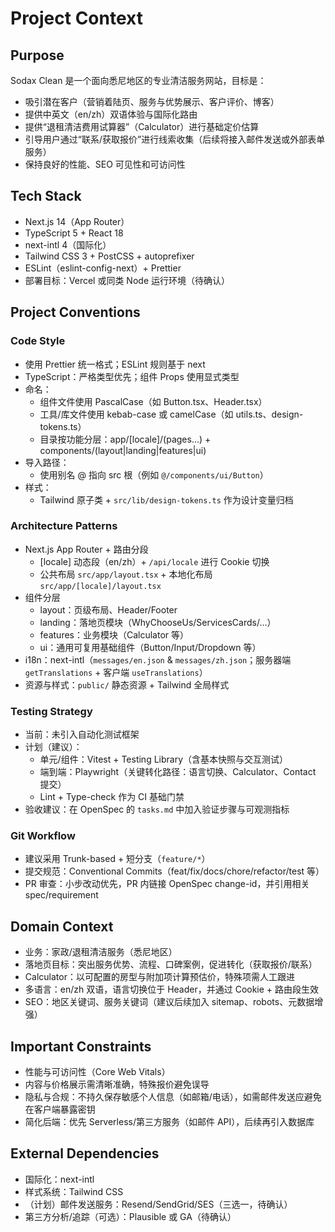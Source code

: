 # Project Context

## Purpose
Sodax Clean 是一个面向悉尼地区的专业清洁服务网站，目标是：
- 吸引潜在客户（营销着陆页、服务与优势展示、客户评价、博客）
- 提供中英文（en/zh）双语体验与国际化路由
- 提供“退租清洁费用试算器”（Calculator）进行基础定价估算
- 引导用户通过“联系/获取报价”进行线索收集（后续将接入邮件发送或外部表单服务）
- 保持良好的性能、SEO 可见性和可访问性

## Tech Stack
- Next.js 14（App Router）
- TypeScript 5 + React 18
- next-intl 4（国际化）
- Tailwind CSS 3 + PostCSS + autoprefixer
- ESLint（eslint-config-next）+ Prettier
- 部署目标：Vercel 或同类 Node 运行环境（待确认）

## Project Conventions

### Code Style
- 使用 Prettier 统一格式；ESLint 规则基于 next
- TypeScript：严格类型优先；组件 Props 使用显式类型
- 命名：
  - 组件文件使用 PascalCase（如 Button.tsx、Header.tsx）
  - 工具/库文件使用 kebab-case 或 camelCase（如 utils.ts、design-tokens.ts）
  - 目录按功能分层：app/[locale]/(pages...) + components/(layout|landing|features|ui)
- 导入路径：
  - 使用别名 @ 指向 src 根（例如 `@/components/ui/Button`）
- 样式：
  - Tailwind 原子类 + `src/lib/design-tokens.ts` 作为设计变量归档

### Architecture Patterns
- Next.js App Router + 路由分段
  - [locale] 动态段（en/zh）+ `/api/locale` 进行 Cookie 切换
  - 公共布局 `src/app/layout.tsx` + 本地化布局 `src/app/[locale]/layout.tsx`
- 组件分层
  - layout：页级布局、Header/Footer
  - landing：落地页模块（WhyChooseUs/ServicesCards/...）
  - features：业务模块（Calculator 等）
  - ui：通用可复用基础组件（Button/Input/Dropdown 等）
- i18n：next-intl（`messages/en.json` & `messages/zh.json`；服务器端 `getTranslations` + 客户端 `useTranslations`）
- 资源与样式：`public/` 静态资源 + Tailwind 全局样式

### Testing Strategy
- 当前：未引入自动化测试框架
- 计划（建议）：
  - 单元/组件：Vitest + Testing Library（含基本快照与交互测试）
  - 端到端：Playwright（关键转化路径：语言切换、Calculator、Contact 提交）
  - Lint + Type-check 作为 CI 基础门禁
- 验收建议：在 OpenSpec 的 `tasks.md` 中加入验证步骤与可观测指标

### Git Workflow
- 建议采用 Trunk-based + 短分支（`feature/*`）
- 提交规范：Conventional Commits（feat/fix/docs/chore/refactor/test 等）
- PR 审查：小步改动优先，PR 内链接 OpenSpec change-id，并引用相关 spec/requirement

## Domain Context
- 业务：家政/退租清洁服务（悉尼地区）
- 落地页目标：突出服务优势、流程、口碑案例，促进转化（获取报价/联系）
- Calculator：以可配置的房型与附加项计算预估价，特殊项需人工跟进
- 多语言：en/zh 双语，语言切换位于 Header，并通过 Cookie + 路由段生效
- SEO：地区关键词、服务关键词（建议后续加入 sitemap、robots、元数据增强）

## Important Constraints
- 性能与可访问性（Core Web Vitals）
- 内容与价格展示需清晰准确，特殊报价避免误导
- 隐私与合规：不持久保存敏感个人信息（如邮箱/电话），如需邮件发送应避免在客户端暴露密钥
- 简化后端：优先 Serverless/第三方服务（如邮件 API），后续再引入数据库

## External Dependencies
- 国际化：next-intl
- 样式系统：Tailwind CSS
- （计划）邮件发送服务：Resend/SendGrid/SES（三选一，待确认）
- 第三方分析/追踪（可选）：Plausible 或 GA（待确认）

